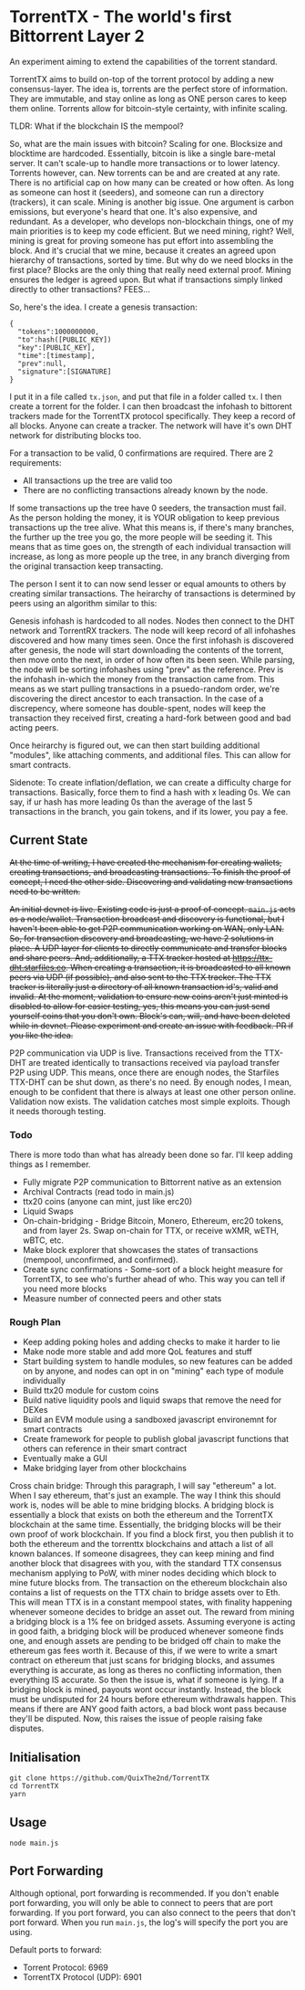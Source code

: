 # TorrentTX - The world's first Bittorrent Layer 2
An experiment aiming to extend the capabilities of the torrent standard.

TorrentTX aims to build on-top of the torrent protocol by adding a new consensus-layer. The idea is, torrents are the perfect store of information. They are immutable, and stay online as long as ONE person cares to keep them online. Torrents allow for bitcoin-style certainty, with infinite scaling.

TLDR: What if the blockchain IS the mempool?

So, what are the main issues with bitcoin?
Scaling for one. Blocksize and blocktime are hardcoded. Essentially, bitcoin is like a single bare-metal server. It can't scale-up to handle more transactions or to lower latency. Torrents however, can. New torrents can be and are created at any rate. There is no artificial cap on how many can be created or how often. As long as someone can host it (seeders), and someone can run a directory (trackers), it can scale.
Mining is another big issue. One argument is carbon emissions, but everyone's heard that one. It's also expensive, and redundant. As a developer, who develops non-blockchain things, one of my main priorities is to keep my code efficient. But we need mining, right? Well, mining is great for proving someone has put effort into assembling the block. And it's crucial that we mine, because it creates an agreed upon hierarchy of transactions, sorted by time. But why do we need blocks in the first place? Blocks are the only thing that really need external proof. Mining ensures the ledger is agreed upon. But what if transactions simply linked directly to other transactions?
FEES...

So, here's the idea.
I create a genesis transaction:
```
{
  "tokens":1000000000,
  "to":hash([PUBLIC_KEY])
  "key":[PUBLIC_KEY],
  "time":[timestamp],
  "prev":null,
  "signature":[SIGNATURE]
}
```
I put it in a file called `tx.json`, and put that file in a folder called `tx`. I then create a torrent for the folder.
I can then broadcast the infohash to bittorent trackers made for the TorrentTX protocol specifically. They keep a record of all blocks. Anyone can create a tracker. The network will have it's own DHT network for distributing blocks too.

For a transaction to be valid, 0 confirmations are required. There are 2 requirements:
- All transactions up the tree are valid too
- There are no conflicting transactions already known by the node.

If some transactions up the tree have 0 seeders, the transaction must fail. As the person holding the money, it is YOUR obligation to keep previous transactions up the tree alive. What this means is, if there's many branches, the further up the tree you go, the more people will be seeding it. This means that as time goes on, the strength of each individual transaction will increase, as long as more people up the tree, in any branch diverging from the original transaction keep transacting.

The person I sent it to can now send lesser or equal amounts to others by creating similar transactions. The heirarchy of transactions is determined by peers using an algorithm similar to this:

Genesis infohash is hardcoded to all nodes. Nodes then connect to the DHT network and TorrentRX trackers. The node will keep record of all infohashes discovered and how many times seen. Once the first infohash is discovered after genesis, the node will start downloading the contents of the torrent, then move onto the next, in order of how often its been seen. While parsing, the node will be sorting infohashes using "prev" as the reference. Prev is the infohash in-which the money from the transaction came from. This means as we start pulling transactions in a psuedo-random order, we're discovering the direct ancestor to each transaction. In the case of a discrepency, where someone has double-spent, nodes will keep the transaction they received first, creating a hard-fork between good and bad acting peers.

Once heirarchy is figured out, we can then start building additional "modules", like attaching comments, and additional files. This can allow for smart contracts.

Sidenote:
To create inflation/deflation, we can create a difficulty charge for transactions. Basically, force them to find a hash with x leading 0s. We can say, if ur hash has more leading 0s than the average of the last 5 transactions in the branch, you gain tokens, and if its lower, you pay a fee.

## Current State
~~At the time of writing, I have created the mechanism for creating wallets, creating transactions, and broadcasting transactions. To finish the proof of concept, I need the other side. Discovering and validating new transactions need to be written.~~

~~An initial devnet is live. Existing code is just a proof of concept. `main.js` acts as a node/wallet. Transaction broadcast and discovery is functional, but I haven't been able to get P2P communication working on WAN, only LAN. So, for transaction discovery and broadcasting, we have 2 solutions in place. A UDP layer for clients to directly communicate and transfer blocks and share peers. And, additionally, a TTX tracker hosted at https://ttx-dht.starfiles.co. When creating a transaction, it is broadcasted to all known peers via UDP (if possible), and also sent to the TTX tracker. The TTX tracker is literally just a directory of all known transaction id's, valid and invalid. At the moment, validation to ensure new coins aren't just minted is disabled to allow for easier testing, yes, this means you can just send yourself coins that you don't own. Block's can, will, and have been deleted while in devnet. Please experiment and create an issue with feedback. PR if you like the idea.~~

P2P communication via UDP is live. Transactions received from the TTX-DHT are treated identically to transactions received via payload transfer P2P using UDP. This means, once there are enough nodes, the Starfiles TTX-DHT can be shut down, as there's no need. By enough nodes, I mean, enough to be confident that there is always at least one other person online. Validation now exists. The validation catches most simple exploits. Though it needs thorough testing.

### Todo
There is more todo than what has already been done so far. I'll keep adding things as I remember.
- Fully migrate P2P communication to Bittorrent native as an extension
- Archival Contracts (read todo in main.js)
- ttx20 coins (anyone can mint, just like erc20)
- Liquid Swaps
- On-chain-bridging - Bridge Bitcoin, Monero, Ethereum, erc20 tokens, and from layer 2s. Swap on-chain for TTX, or receive wXMR, wETH, wBTC, etc.
- Make block explorer that showcases the states of transactions (mempool, unconfirmed, and confirmed).
- Create sync confirmations - Some-sort of a block height measure for TorrentTX, to see who's further ahead of who. This way you can tell if you need more blocks
- Measure number of connected peers and other stats

### Rough Plan
- Keep adding poking holes and adding checks to make it harder to lie
- Make node more stable and add more QoL features and stuff
- Start building system to handle modules, so new features can be added on by anyone, and nodes can opt in on "mining" each type of module individually
- Build ttx20 module for custom coins
- Build native liquidity pools and liquid swaps that remove the need for DEXes
- Build an EVM module using a sandboxed javascript environemnt for smart contracts
- Create framework for people to publish global javascript functions that others can reference in their smart contract
- Eventually make a GUI
- Make bridging layer from other blockchains

Cross chain bridge:
Through this paragraph, I will say "ethereum" a lot. When I say ethereum, that's just an example.
The way I think this should work is, nodes will be able to mine bridging blocks. A bridging block is essentially a block that exists on both the ethereum and the TorrentTX blockchain at the same time. Essentially, the bridging blocks will be their own proof of work blockchain. If you find a block first, you then publish it to both the ethereum and the torrenttx blockchains and attach a list of all known balances. If someone disagrees, they can keep mining and find another block that disagrees with you, with the standard TTX consensus mechanism applying to PoW, with miner nodes deciding which block to mine future blocks from. The transaction on the ethereum blockchain also contains a list of requests on the TTX chain to bridge assets over to Eth. This will mean TTX is in a constant mempool states, with finality happening whenever someone decides to bridge an asset out. The reward from mining a bridging block is a 1% fee on bridged assets. Assuming everyone is acting in good faith, a bridging block will be produced whenever someone finds one, and enough assets are pending to be bridged off chain to make the ethereum gas fees worth it. Because of this, if we were to write a smart contract on ethereum that just scans for bridging blocks, and assumes everything is accurate, as long as theres no conflicting information, then everything IS accurate. So then the issue is, what if someone is lying. If a bridging block is mined, payouts wont occur instantly. Instead, the block must be undisputed for 24 hours before ethereum withdrawals happen. This means if there are ANY good faith actors, a bad block wont pass because they'll be disputed. Now, this raises the issue of people raising fake disputes.

## Initialisation
```
git clone https://github.com/QuixThe2nd/TorrentTX
cd TorrentTX
yarn
```

## Usage
```
node main.js
```

## Port Forwarding
Although optional, port forwarding is recommended. If you don't enable port forwarding, you will only be able to connect to peers that are port forwarding. If you port forward, you can also connect to the peers that don't port forward. When you run `main.js`, the log's will specify the port you are using.

Default ports to forward:
- Torrent Protocol: 6969
- TorrentTX Protocol (UDP): 6901